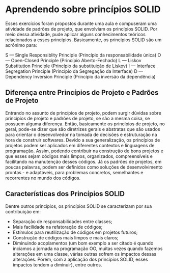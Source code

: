 # Aprendendo sobre princípios SOLID

   Esses exercícios foram propostos durante uma aula e compuseram uma atividade de padrões de projeto, que envolviam os princípios SOLID. Por meio dessa atividade, pude aplicar alguns
conhecimentos teóricos relacionados a esses princípios. Basicamente, os princípios SOLID são um acrônimo para:

S — Single Responsiblity Principle (Princípio da responsabilidade única)
O — Open-Closed Principle (Princípio Aberto-Fechado)
L — Liskov Substitution Principle (Princípio da substituição de Liskov)
I — Interface Segregation Principle (Princípio da Segregação da Interface)
D — Dependency Inversion Principle (Princípio da inversão da dependência)


## Diferença entre Princípios de Projeto e Padrões de Projeto

  Entrando no assunto de princípios de projeto, podem surgir dúvidas sobre princípios de projeto e padrões de projeto, se são a mesma coisa, se possuem alguma diferença. Então, basicamente os princípios de projeto,
no geral, pode-se dizer que são diretrizes gerais e abstratas que são usados para orientar o desenvolvedor na tomada de decisões e estruturação na hora de construir softwares. Devido a sua generalização, os princípios 
de projetos podem ser aplicados em diferentes contextos e linguagens de programação. Assim, podendo contribuir na construção de bons projetos e que esses sejam códigos mais limpos, organizados, compreensíveis e 
facilitando na manutenção desses códigos. Já os padrões de projetos, em poucas palavras, podem ser definidos como soluções de desenvolvimento prontas - e adaptáveis, para problemas concretos, semelhantes e recorrentes 
no mundo dos códigos. 


## Características dos Princípios SOLID

  Dentre outros princípios, os princípios SOLID se caracterizam por sua contribuição em:

- Separação de responsabilidades entre classes;
- Mais facilidade na refatoração de códigos;
- Estímulos para reutilização de códigos em projetos futuros;
- Construção de códigos mais limpos e mais claros;
- Diminuindo acoplamentos (um bom exemplo a ser citado é quando inciamos a jornada na programação OO, muitas vezes quando fazemos alterações em uma classe, várias outras sofrem os impactos dessas alterações.
  Porém, com a aplicação dos princípios SOLID, esses impactos tendem a diminuir), entre outros.
